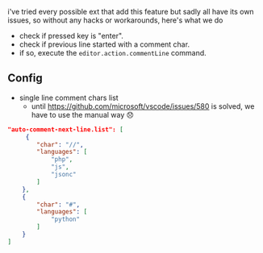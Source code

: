 i've tried every possible ext that add this feature but sadly all have its own issues, so without any hacks or workarounds, here's what we do

- check if pressed key is "enter".
- check if previous line started with a comment char.
- if so, execute the `editor.action.commentLine` command.

## Config

- single line comment chars list
    - until https://github.com/microsoft/vscode/issues/580 is solved, we have to use the manual way :disappointed:

```json
"auto-comment-next-line.list": [
     {
        "char": "//",
        "languages": [
            "php",
            "js",
            "jsonc"
        ]
    },
    {
        "char": "#",
        "languages": [
            "python"
        ]
    }
]
```

